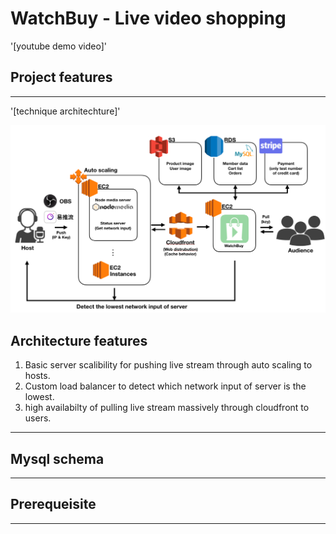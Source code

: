 # WatchBuy - Live video shopping



'[youtube demo video]'
## Project features


---------------------------------------
'[technique architechture]'

![image](readme/architechture2.png)

## Architecture features
1. Basic server scalibility for pushing live stream through auto scaling to hosts.
2. Custom load balancer to detect which network input of server is the lowest. 
3. high availabilty of pulling live stream massively through cloudfront to users.
---------------------------------------


## Mysql schema

---------------------------------------

## Prerequeisite

---------------------------------------